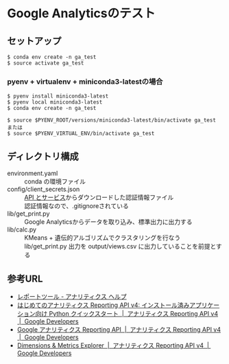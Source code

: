 # Google Analyticsのテスト

## セットアップ

```
$ conda env create -n ga_test
$ source activate ga_test
```

### pyenv + virtualenv + miniconda3-latestの場合

```
$ pyenv install miniconda3-latest
$ pyenv local miniconda3-latest
$ conda env create -n ga_test

$ source $PYENV_ROOT/versions/miniconda3-latest/bin/activate ga_test
または
$ source $PYENV_VIRTUAL_ENV/bin/activate ga_test
```

## ディレクトリ構成
<dl>
  <dt>environment.yaml</dt>
  <dd>conda の環境ファイル</dd>

  <dt>config/client_secrets.json</dt>
  <dd>
    <a href="https://console.cloud.google.com/apis/credentials">API とサービス</a>からダウンロードした認証情報ファイル<br>
    認証情報なので、.gitignoreされている
  </dd>

  <dt>lib/get_print.py</dt>
  <dd>Google Analyticsからデータを取り込み、標準出力に出力する</dd>

  <dt>lib/calc.py</dt>
  <dd>
    KMeans + 遺伝的アルゴリズムでクラスタリングを行なう<br>
    lib/get_print.py 出力を output/views.csv に出力していることを前提とする
  </dd>
</dl>

## 参考URL
* [レポートツール - アナリティクス ヘルプ](https://support.google.com/analytics/topic/6175347?hl=ja&ref_topic=1727148 "レポートツール - アナリティクス ヘルプ")
* [はじめてのアナリティクス Reporting API v4: インストール済みアプリケーション向け Python クイックスタート  |  アナリティクス Reporting API v4  |  Google Developers](https://developers.google.com/analytics/devguides/reporting/core/v4/quickstart/installed-py "はじめてのアナリティクス Reporting API v4: インストール済みアプリケーション向け Python クイックスタート  |  アナリティクス Reporting API v4  |  Google Developers")
* [Google アナリティクス Reporting API  |  アナリティクス Reporting API v4  |  Google Developers](https://developers.google.com/analytics/devguides/reporting/core/v4/rest/ "Google アナリティクス Reporting API  |  アナリティクス Reporting API v4  |  Google Developers")
* [Dimensions & Metrics Explorer  |  アナリティクス Reporting API v4  |  Google Developers](https://developers.google.com/analytics/devguides/reporting/core/dimsmets "Dimensions & Metrics Explorer  |  アナリティクス Reporting API v4  |  Google Developers")
